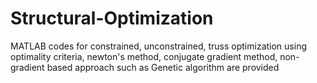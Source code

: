 # Structural-Optimization
MATLAB codes for constrained, unconstrained, truss optimization using optimality criteria, newton's method, conjugate gradient method, non-gradient based approach such as Genetic algorithm are provided
